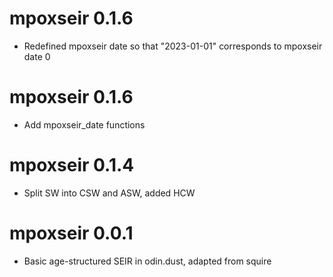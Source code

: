 # mpoxseir 0.1.6

* Redefined mpoxseir date so that "2023-01-01" corresponds to mpoxseir date 0

# mpoxseir 0.1.6

* Add mpoxseir_date functions

# mpoxseir 0.1.4

* Split SW into CSW and ASW, added HCW

# mpoxseir 0.0.1

* Basic age-structured SEIR in odin.dust, adapted from squire
